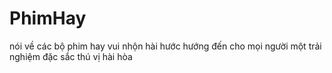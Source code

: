 # PhimHay
nói về các bộ phim hay vui nhộn hài hước hướng đến cho mọi người một trải nghiệm đặc sắc thú vị hài hòa 
